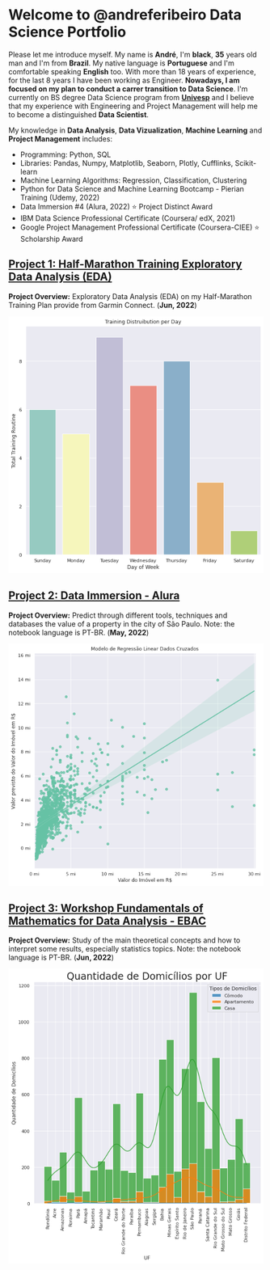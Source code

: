 <h1>Welcome to @andreferibeiro Data Science Portfolio</h1>

Please let me introduce myself. My name is **André**, I'm **black**, **35** years old man and I'm from **Brazil**. My native language is **Portuguese** and I'm comfortable speaking **English** too. With more than 18 years of experience, for the last 8 years I have been working as Engineer. **Nowadays, I am focused on my plan to conduct a carrer transition to Data Science**. I'm currently on BS degree Data Science program from [**Univesp**](https://univesp.br/) and I believe that my experience with Engineering and Project Management will help me to become a distinguished **Data Scientist**.

My knowledge in **Data Analysis**, **Data Vizualization**, **Machine Learning** and **Project Management** includes:
- Programming: Python, SQL
- Libraries: Pandas, Numpy, Matplotlib, Seaborn, Plotly, Cufflinks, Scikit-learn
- Machine Learning Algorithms: Regression, Classification, Clustering
- Python for Data Science and Machine Learning Bootcamp - Pierian Training (Udemy, 2022)
- Data Immersion #4 (Alura, 2022) ⭐ Project Distinct Award
- IBM Data Science Professional Certificate (Coursera/ edX, 2021)
- Google Project Management Professional Certificate (Coursera-CIEE) ⭐ Scholarship Award

<h2><a href="https://andreferibeiro.github.io/half-marathon-EDA/">Project 1: Half-Marathon Training Exploratory Data Analysis (EDA)</a></h2>

**Project Overview:** Exploratory Data Analysis (EDA) on my Half-Marathon Training Plan provide from Garmin Connect. (**Jun, 2022**) 

<p align="center">
   <a><img src="images/training_vs_days.png"></a>
</p>

<h2><a href="https://andreferibeiro.github.io/imersao_dados_alura/">Project 2: Data Immersion - Alura</a></h2>

**Project Overview:** Predict through different tools, techniques and databases the value of a property in the city of São Paulo. 
Note: the notebook language is PT-BR. (**May, 2022**)

<p align="center">
   <a><img src="images/Aula_05b.png"></a>
</p>

<h2><a href="https://andreferibeiro.github.io/workshop_dados_ebac/">Project 3: Workshop Fundamentals of Mathematics for Data Analysis - EBAC</a></h2>

**Project Overview:** Study of the main theoretical concepts and how to interpret some results, especially statistics topics.
Note: the notebook language is PT-BR. (**Jun, 2022**)

<p align="center">
   <a><img src="images/imagem_Domicilios.png"></a>
</p>
